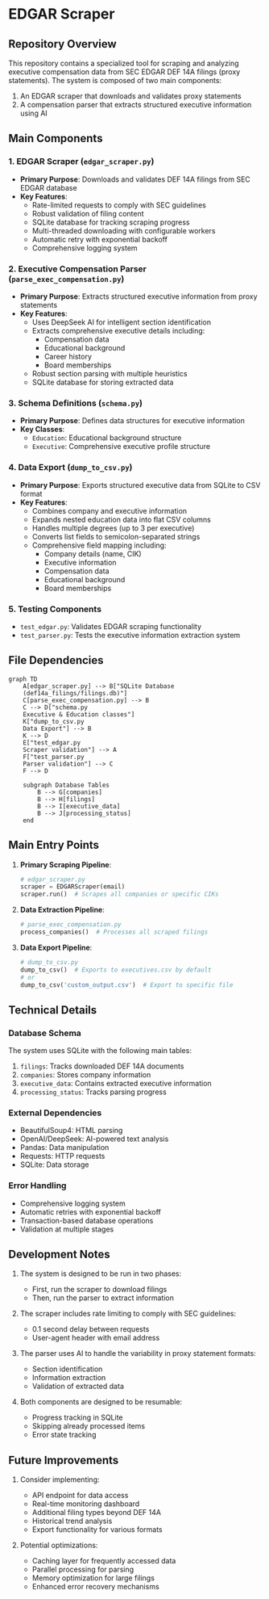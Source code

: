 # EDGAR Scraper

## Repository Overview

This repository contains a specialized tool for scraping and analyzing executive compensation data from SEC EDGAR DEF 14A filings (proxy statements). The system is composed of two main components:

1. An EDGAR scraper that downloads and validates proxy statements
2. A compensation parser that extracts structured executive information using AI

## Main Components

### 1. EDGAR Scraper (`edgar_scraper.py`)

- **Primary Purpose**: Downloads and validates DEF 14A filings from SEC EDGAR database
- **Key Features**:
  - Rate-limited requests to comply with SEC guidelines
  - Robust validation of filing content
  - SQLite database for tracking scraping progress
  - Multi-threaded downloading with configurable workers
  - Automatic retry with exponential backoff
  - Comprehensive logging system

### 2. Executive Compensation Parser (`parse_exec_compensation.py`)

- **Primary Purpose**: Extracts structured executive information from proxy statements
- **Key Features**:
  - Uses DeepSeek AI for intelligent section identification
  - Extracts comprehensive executive details including:
    - Compensation data
    - Educational background
    - Career history
    - Board memberships
  - Robust section parsing with multiple heuristics
  - SQLite database for storing extracted data

### 3. Schema Definitions (`schema.py`)

- **Primary Purpose**: Defines data structures for executive information
- **Key Classes**:
  - `Education`: Educational background structure
  - `Executive`: Comprehensive executive profile structure

### 4. Data Export (`dump_to_csv.py`)

- **Primary Purpose**: Exports structured executive data from SQLite to CSV format
- **Key Features**:
  - Combines company and executive information
  - Expands nested education data into flat CSV columns
  - Handles multiple degrees (up to 3 per executive)
  - Converts list fields to semicolon-separated strings
  - Comprehensive field mapping including:
    - Company details (name, CIK)
    - Executive information
    - Compensation data
    - Educational background
    - Board memberships

### 5. Testing Components

- `test_edgar.py`: Validates EDGAR scraping functionality
- `test_parser.py`: Tests the executive information extraction system

## File Dependencies

```mermaid
graph TD
    A[edgar_scraper.py] --> B["SQLite Database
    (def14a_filings/filings.db)"]
    C[parse_exec_compensation.py] --> B
    C --> D["schema.py
    Executive & Education classes"]
    K["dump_to_csv.py
    Data Export"] --> B
    K --> D
    E["test_edgar.py
    Scraper validation"] --> A
    F["test_parser.py
    Parser validation"] --> C
    F --> D

    subgraph Database Tables
        B --> G[companies]
        B --> H[filings]
        B --> I[executive_data]
        B --> J[processing_status]
    end
```

## Main Entry Points

1. **Primary Scraping Pipeline**:

   ```python
   # edgar_scraper.py
   scraper = EDGARScraper(email)
   scraper.run()  # Scrapes all companies or specific CIKs
   ```

2. **Data Extraction Pipeline**:

   ```python
   # parse_exec_compensation.py
   process_companies()  # Processes all scraped filings
   ```

3. **Data Export Pipeline**:

   ```python
   # dump_to_csv.py
   dump_to_csv()  # Exports to executives.csv by default
   # or
   dump_to_csv('custom_output.csv')  # Export to specific file
   ```

## Technical Details

### Database Schema

The system uses SQLite with the following main tables:

1. `filings`: Tracks downloaded DEF 14A documents
2. `companies`: Stores company information
3. `executive_data`: Contains extracted executive information
4. `processing_status`: Tracks parsing progress

### External Dependencies

- BeautifulSoup4: HTML parsing
- OpenAI/DeepSeek: AI-powered text analysis
- Pandas: Data manipulation
- Requests: HTTP requests
- SQLite: Data storage

### Error Handling

- Comprehensive logging system
- Automatic retries with exponential backoff
- Transaction-based database operations
- Validation at multiple stages

## Development Notes

1. The system is designed to be run in two phases:
   - First, run the scraper to download filings
   - Then, run the parser to extract information

2. The scraper includes rate limiting to comply with SEC guidelines:
   - 0.1 second delay between requests
   - User-agent header with email address

3. The parser uses AI to handle the variability in proxy statement formats:
   - Section identification
   - Information extraction
   - Validation of extracted data

4. Both components are designed to be resumable:
   - Progress tracking in SQLite
   - Skipping already processed items
   - Error state tracking

## Future Improvements

1. Consider implementing:
   - API endpoint for data access
   - Real-time monitoring dashboard
   - Additional filing types beyond DEF 14A
   - Historical trend analysis
   - Export functionality for various formats

2. Potential optimizations:
   - Caching layer for frequently accessed data
   - Parallel processing for parsing
   - Memory optimization for large filings
   - Enhanced error recovery mechanisms
